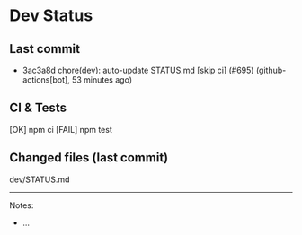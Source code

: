 # Dev Status

## Last commit
- 3ac3a8d chore(dev): auto-update STATUS.md [skip ci] (#695) (github-actions[bot], 53 minutes ago)
## CI & Tests
[OK] npm ci
[FAIL] npm test

## Changed files (last commit)
dev/STATUS.md

---
Notes:
- ...
